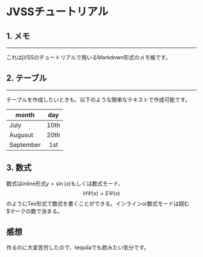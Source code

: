 # JVSSチュートリアル
## 1. メモ
----
これはjVSSのチュートリアルで用いるMarkdown形式のメモ帳です。
## 2. テーブル
----
テーブルを作成したいときも、以下のような簡単なテキストで作成可能です。

|month    |day|
|---      |:---:|
|July     | 10th|
|Augusut  | 20th|
|September|  1st|

## 3. 数式
数式はinline形式$y=\sin(x)$もしくは数式モード、
$$
H\Psi(x) = E\Psi(x)
$$
のようにTex形式で数式を書くことができる。インラインor数式モードは囲む\$マークの数で決まる。

## 感想
作るのに大変苦労したので、tequilaでも飲みたい気分です。
